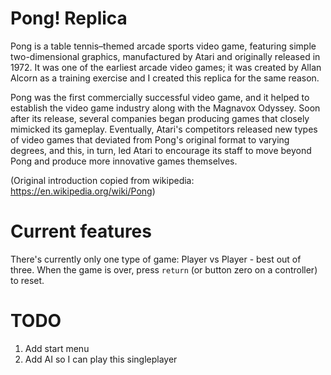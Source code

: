 # Pong! Replica

Pong is a table tennis–themed arcade sports video game, featuring simple two-dimensional graphics, manufactured by Atari and originally released in 1972. It was one of the earliest arcade video games; it was created by Allan Alcorn as a training exercise and I created this replica for the same reason.

Pong was the first commercially successful video game, and it helped to establish the video game industry along with the Magnavox Odyssey. Soon after its release, several companies began producing games that closely mimicked its gameplay. Eventually, Atari's competitors released new types of video games that deviated from Pong's original format to varying degrees, and this, in turn, led Atari to encourage its staff to move beyond Pong and produce more innovative games themselves. 

(Original introduction copied from wikipedia: https://en.wikipedia.org/wiki/Pong)

# Current features
There's currently only one type of game: Player vs Player - best out of three.
When the game is over, press ```return``` (or button zero on a controller) to reset.

# TODO
1. Add start menu
2. Add AI so I can play this singleplayer
